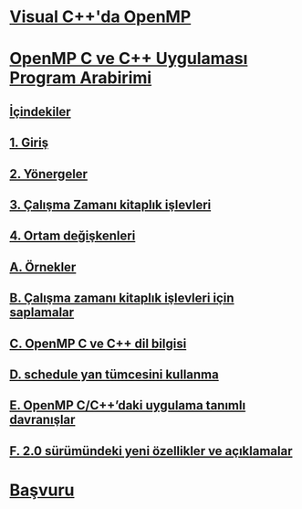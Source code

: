 # [Visual C++'da OpenMP](openmp-in-visual-cpp.md)
# [OpenMP C ve C++ Uygulaması Program Arabirimi](openmp-c-and-cpp-application-program-interface.md)
## [İçindekiler](contents.md)
## [1. Giriş](1-introduction.md)
## [2. Yönergeler](2-directives.md)
## [3. Çalışma Zamanı kitaplık işlevleri](3-run-time-library-functions.md)
## [4. Ortam değişkenleri](4-environment-variables.md)
## [A. Örnekler](a-examples.md)
## [B. Çalışma zamanı kitaplık işlevleri için saplamalar](b-stubs-for-run-time-library-functions.md)
## [C. OpenMP C ve C++ dil bilgisi](c-openmp-c-and-cpp-grammar.md)
## [D. schedule yan tümcesini kullanma](d-using-the-schedule-clause.md)
## [E. OpenMP C/C++’daki uygulama tanımlı davranışlar](e-implementation-defined-behaviors-in-openmp-c-cpp.md)
## [F. 2.0 sürümündeki yeni özellikler ve açıklamalar](f-new-features-and-clarifications-in-version-2-0.md)
# [Başvuru](reference/toc.md)